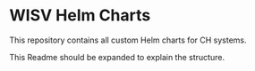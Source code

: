 # WISV Helm Charts

This repository contains all custom Helm charts for CH systems.

This Readme should be expanded to explain the structure.
